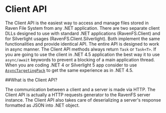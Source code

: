 # Client API

The Client API is the easiest way to access and manage files stored in Raven File System from any .NET application. There are two separate client DLLs designed to use with standard .NET applications (RavenFS.Client) and for Silverlight usages (RavenFS.Client.Silverlight). 
Both implement the same functionalities and provide identical API. The entire API is designed to work in async manner. The Client API methods always return `Task` or `Task<T>`. If you are going to use the client in .NET 4.5 application the best way it to use `async/await` keywords to prevent a blocking of a main application thread.
When you are coding .NET 4 or Silverlight 5 app consider to use [`AsyncTargetingPack`](http://nuget.org/packages/Microsoft.CompilerServices.AsyncTargetingPack) to get the same experience as in .NET 4.5.

##What is the Client API?

The communication between a client and a server is made via HTTP. The Client API is actually a HTTP requests generator to the RavenFS server instance.
The Client API also takes care of deserializing a server's response formatted as JSON into .NET object.

